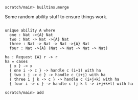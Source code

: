 ``` ucm :hide
scratch/main> builtins.merge
```

Some random ability stuff to ensure things work.

``` unison

unique ability A where
  one : Nat ->{A} Nat
  two : Nat -> Nat ->{A} Nat
  three : Nat -> Nat -> Nat ->{A} Nat
  four : Nat ->{A} (Nat -> Nat -> Nat -> Nat)

ha : Request {A} r -> r
ha = cases
  { x } -> x
  { one i -> c } -> handle c (i+1) with ha
  { two i j -> c } -> handle c (i+j) with ha
  { three i j k -> c } -> handle c (i+j+k) with ha
  { four i -> c } -> handle c (j k l -> i+j+k+l) with ha
```

``` ucm
scratch/main> add
```
